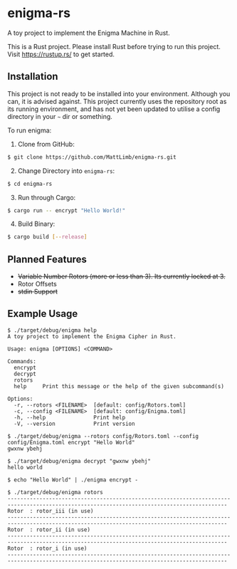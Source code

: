 # enigma-rs

A toy project to implement the Enigma Machine in Rust.

This is a Rust project. Please install Rust before trying to run this project. Visit https://rustup.rs/ to get started.

## Installation

This project is not ready to be installed into your environment. Although you can, it is advised against. This project currently uses the repository root as its running environment, and has not yet been updated to utilise a config directory in your `~` dir or something.

To run enigma:

1. Clone from GitHub:

```sh
$ git clone https://github.com/MattLimb/enigma-rs.git 
```

2. Change Directory into `enigma-rs`:

```sh
$ cd enigma-rs
```

3. Run through Cargo:

```sh
$ cargo run -- encrypt "Hello World!"
```

4. Build Binary:
```sh
$ cargo build [--release]
```

## Planned Features

- ~~Variable Number Rotors (more or less than 3). Its currently locked at 3.~~
- Rotor Offsets
- ~~stdin Support~~

## Example Usage

```
$ ./target/debug/enigma help
A toy project to implement the Enigma Cipher in Rust.

Usage: enigma [OPTIONS] <COMMAND>

Commands:
  encrypt
  decrypt
  rotors
  help     Print this message or the help of the given subcommand(s)

Options:
  -r, --rotors <FILENAME>  [default: config/Rotors.toml]
  -c, --config <FILENAME>  [default: config/Enigma.toml]
  -h, --help               Print help
  -V, --version            Print version

$ ./target/debug/enigma --rotors config/Rotors.toml --config config/Enigma.toml encrypt "Hello World"
gwxnw ybehj

$ ./target/debug/enigma decrypt "gwxnw ybehj"
hello world

$ echo "Hello World" | ./enigma encrypt -

$ ./target/debug/enigma rotors
-------------------------------------------------------------------------------------------------------------------------------------------
Rotor  : rotor_iii (in use)
-------------------------------------------------------------------------------------------------------------------------------------------
Rotor  : rotor_ii (in use)
-------------------------------------------------------------------------------------------------------------------------------------------
Rotor  : rotor_i (in use)
-------------------------------------------------------------------------------------------------------------------------------------------
```